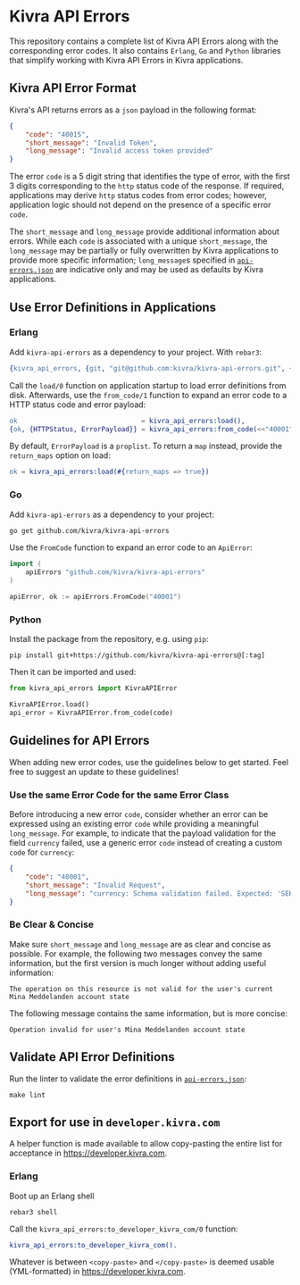 # Kivra API Errors

This repository contains a complete list of Kivra API Errors along with the
corresponding error codes. It also contains `Erlang`, `Go` and `Python` libraries
that simplify working with Kivra API Errors in Kivra applications.

## Kivra API Error Format

Kivra's API returns errors as a `json` payload in the following format:

```json
{
    "code": "40015",
    "short_message": "Invalid Token",
    "long_message": "Invalid access token provided"
}
```

The error `code` is a 5 digit string that identifies the type of error,
with the first 3 digits corresponding to the `http` status code of the response.
If required, applications may derive `http` status codes from error codes;
however, application logic should not depend on the presence of a specific
error `code`.

The `short_message` and `long_message` provide additional information about
errors. While each `code` is associated with a unique `short_message`, the
`long_message` may be partially or fully overwritten by Kivra applications to
provide more specific information; `long_message`s specified in [`api-errors.json`](./api-errors.json)
are indicative only and may be used as defaults by Kivra applications.

## Use Error Definitions in Applications

### Erlang

Add `kivra-api-errors` as a dependency to your project. With `rebar3`:

```erlang
{kivra_api_errors, {git, "git@github.com:kivra/kivra-api-errors.git", {tag, "..."}}}
```

Call the `load/0` function on application startup to load error definitions
from disk. Afterwards, use the `from_code/1` function to expand an error
code to a HTTP status code and error payload:

```erlang
ok                               = kivra_api_errors:load(),
{ok, {HTTPStatus, ErrorPayload}} = kivra_api_errors:from_code(<<"40001">>)

```

By default, `ErrorPayload` is a `proplist`. To return a `map` instead, provide
the `return_maps` option on load:

```erlang
ok = kivra_api_errors:load(#{return_maps => true})
```

### Go

Add `kivra-api-errors` as a dependency to your project:

```bash
go get github.com/kivra/kivra-api-errors
```

Use the `FromCode` function to expand an error code to an `ApiError`:

```go
import (
	apiErrors "github.com/kivra/kivra-api-errors"
)

apiError, ok := apiErrors.FromCode("40001")
```

### Python

Install the package from the repository, e.g. using `pip`:

```
pip install git+https://github.com/kivra/kivra-api-errors@[:tag]
```

Then it can be imported and used:

```python
from kivra_api_errors import KivraAPIError

KivraAPIError.load()
api_error = KivraAPIError.from_code(code)
```

## Guidelines for API Errors

When adding new error codes, use the guidelines below to get started. Feel
free to suggest an update to these guidelines!

### Use the same Error Code for the same Error Class

Before introducing a new error `code`, consider whether an error can be expressed
using an existing error `code` while providing a meaningful `long_message`. For
example, to indicate that the payload validation for the field `currency` failed,
use a generic error `code` instead of creating a custom `code` for `currency`:

```json
{
    "code": "40001",
    "short_message": "Invalid Request",
    "long_message": "currency: Schema validation failed. Expected: 'SEK', Got: 'EUR'"
}
```

### Be Clear & Concise

Make sure `short_message` and `long_message` are as clear and concise as possible.
For example, the following two messages convey the same information, but
the first version is much longer without adding useful information:

    The operation on this resource is not valid for the user's current Mina Meddelanden account state

The following message contains the same information, but is more concise:

    Operation invalid for user's Mina Meddelanden account state

## Validate API Error Definitions

Run the linter to validate the error definitions in [`api-errors.json`](./api-errors.json):

    make lint

## Export for use in `developer.kivra.com`

A helper function is made available to allow copy-pasting the entire list for
acceptance in <https://developer.kivra.com>.

### Erlang

Boot up an Erlang shell

```console
rebar3 shell
```

Call the `kivra_api_errors:to_developer_kivra_com/0` function:

```erlang
kivra_api_errors:to_developer_kivra_com().
```

Whatever is between `<copy-paste>` and `</copy-paste>` is deemed usable
(YML-formatted) in <https://developer.kivra.com>.
